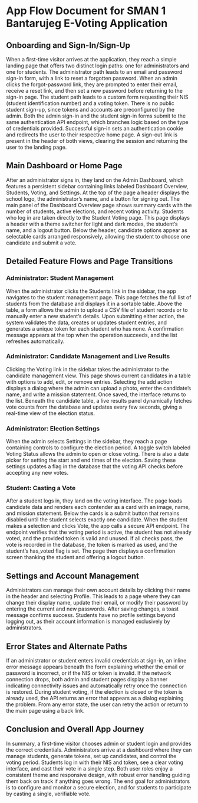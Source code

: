 # App Flow Document for SMAN 1 Bantarujeg E-Voting Application

## Onboarding and Sign-In/Sign-Up

When a first-time visitor arrives at the application, they reach a simple landing page that offers two distinct login paths: one for administrators and one for students. The administrator path leads to an email and password sign-in form, with a link to reset a forgotten password. When an admin clicks the forgot-password link, they are prompted to enter their email, receive a reset link, and then set a new password before returning to the sign-in page. The student path leads to a custom form requesting their NIS (student identification number) and a voting token. There is no public student sign-up, since tokens and accounts are preconfigured by the admin. Both the admin sign-in and the student sign-in forms submit to the same authentication API endpoint, which branches logic based on the type of credentials provided. Successful sign-in sets an authentication cookie and redirects the user to their respective home page. A sign-out link is present in the header of both views, clearing the session and returning the user to the landing page.

## Main Dashboard or Home Page

After an administrator signs in, they land on the Admin Dashboard, which features a persistent sidebar containing links labeled Dashboard Overview, Students, Voting, and Settings. At the top of the page a header displays the school logo, the administrator’s name, and a button for signing out. The main panel of the Dashboard Overview page shows summary cards with the number of students, active elections, and recent voting activity. Students who log in are taken directly to the Student Voting page. This page displays a header with a theme switcher for light and dark modes, the student’s name, and a logout button. Below the header, candidate options appear as selectable cards arranged responsively, allowing the student to choose one candidate and submit a vote.

## Detailed Feature Flows and Page Transitions

### Administrator: Student Management

When the administrator clicks the Students link in the sidebar, the app navigates to the student management page. This page fetches the full list of students from the database and displays it in a sortable table. Above the table, a form allows the admin to upload a CSV file of student records or to manually enter a new student’s details. Upon submitting either action, the system validates the data, creates or updates student entries, and generates a unique token for each student who has none. A confirmation message appears at the top when the operation succeeds, and the list refreshes automatically.

### Administrator: Candidate Management and Live Results

Clicking the Voting link in the sidebar takes the administrator to the candidate management view. This page shows current candidates in a table with options to add, edit, or remove entries. Selecting the add action displays a dialog where the admin can upload a photo, enter the candidate’s name, and write a mission statement. Once saved, the interface returns to the list. Beneath the candidate table, a live results panel dynamically fetches vote counts from the database and updates every few seconds, giving a real-time view of the election status.

### Administrator: Election Settings

When the admin selects Settings in the sidebar, they reach a page containing controls to configure the election period. A toggle switch labeled Voting Status allows the admin to open or close voting. There is also a date picker for setting the start and end times of the election. Saving these settings updates a flag in the database that the voting API checks before accepting any new votes.

### Student: Casting a Vote

After a student logs in, they land on the voting interface. The page loads candidate data and renders each contender as a card with an image, name, and mission statement. Below the cards is a submit button that remains disabled until the student selects exactly one candidate. When the student makes a selection and clicks Vote, the app calls a secure API endpoint. The endpoint verifies that the voting period is active, the student has not already voted, and the provided token is valid and unused. If all checks pass, the vote is recorded in the database, the token is marked as used, and the student’s has_voted flag is set. The page then displays a confirmation screen thanking the student and offering a logout button.

## Settings and Account Management

Administrators can manage their own account details by clicking their name in the header and selecting Profile. This leads to a page where they can change their display name, update their email, or modify their password by entering the current and new passwords. After saving changes, a toast message confirms success. Students have no profile settings beyond logging out, as their account information is managed exclusively by administrators.

## Error States and Alternate Paths

If an administrator or student enters invalid credentials at sign-in, an inline error message appears beneath the form explaining whether the email or password is incorrect, or if the NIS or token is invalid. If the network connection drops, both admin and student pages display a banner indicating connectivity issues and automatically retry once the connection is restored. During student voting, if the election is closed or the token is already used, the API returns an error that appears as a dialog explaining the problem. From any error state, the user can retry the action or return to the main page using a back link.

## Conclusion and Overall App Journey

In summary, a first-time visitor chooses admin or student login and provides the correct credentials. Administrators arrive at a dashboard where they can manage students, generate tokens, set up candidates, and control the voting period. Students log in with their NIS and token, see a clear voting interface, and cast their vote in a single step. Both user roles enjoy a consistent theme and responsive design, with robust error handling guiding them back on track if anything goes wrong. The end goal for administrators is to configure and monitor a secure election, and for students to participate by casting a single, verifiable vote.